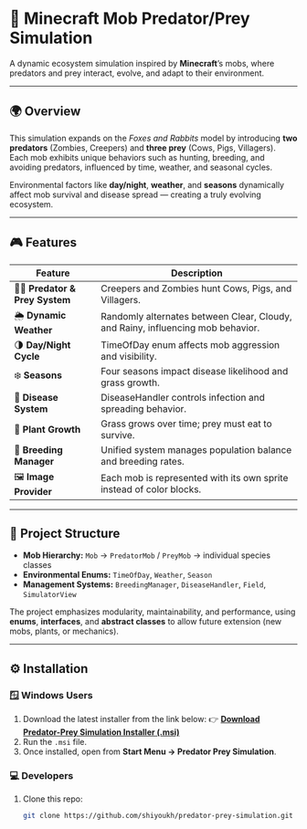 # 🧠 Minecraft Mob Predator/Prey Simulation

A dynamic ecosystem simulation inspired by **Minecraft**’s mobs, where predators and prey interact, evolve, and adapt to their environment.

---

## 🌍 Overview

This simulation expands on the *Foxes and Rabbits* model by introducing **two predators** (Zombies, Creepers) and **three prey** (Cows, Pigs, Villagers).  
Each mob exhibits unique behaviors such as hunting, breeding, and avoiding predators, influenced by time, weather, and seasonal cycles.

Environmental factors like **day/night**, **weather**, and **seasons** dynamically affect mob survival and disease spread — creating a truly evolving ecosystem.

---

## 🎮 Features

| Feature | Description |
|----------|-------------|
| 🧟‍♂️ **Predator & Prey System** | Creepers and Zombies hunt Cows, Pigs, and Villagers. |
| 🌦️ **Dynamic Weather** | Randomly alternates between Clear, Cloudy, and Rainy, influencing mob behavior. |
| 🌗 **Day/Night Cycle** | TimeOfDay enum affects mob aggression and visibility. |
| ❄️ **Seasons** | Four seasons impact disease likelihood and grass growth. |
| 💉 **Disease System** | DiseaseHandler controls infection and spreading behavior. |
| 🌿 **Plant Growth** | Grass grows over time; prey must eat to survive. |
| 🧬 **Breeding Manager** | Unified system manages population balance and breeding rates. |
| 🖼️ **Image Provider** | Each mob is represented with its own sprite instead of color blocks. |

---

## 🧩 Project Structure

- **Mob Hierarchy:** `Mob` → `PredatorMob` / `PreyMob` → individual species classes  
- **Environmental Enums:** `TimeOfDay`, `Weather`, `Season`  
- **Management Systems:** `BreedingManager`, `DiseaseHandler`, `Field`, `SimulatorView`

The project emphasizes modularity, maintainability, and performance, using **enums**, **interfaces**, and **abstract classes** to allow future extension (new mobs, plants, or mechanics).

---

## ⚙️ Installation

### 🪟 Windows Users
1. Download the latest installer from the link below:
   👉 [**Download Predator-Prey Simulation Installer (.msi)**](https://github.com/shiyoukh/predator-prey-simulation/releases/download/v1.0.0/PredatorPreySimulation-1.0.0.msi)
2. Run the `.msi` file.
3. Once installed, open from **Start Menu → Predator Prey Simulation**.

### 💻 Developers
1. Clone this repo:
   ```bash
   git clone https://github.com/shiyoukh/predator-prey-simulation.git
